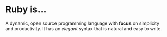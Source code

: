 # Ruby is...

A dynamic, open source programming language with **focus** on simplicity and productivity. It has an *elegant* syntax that is natural and easy to write.
    
    
    